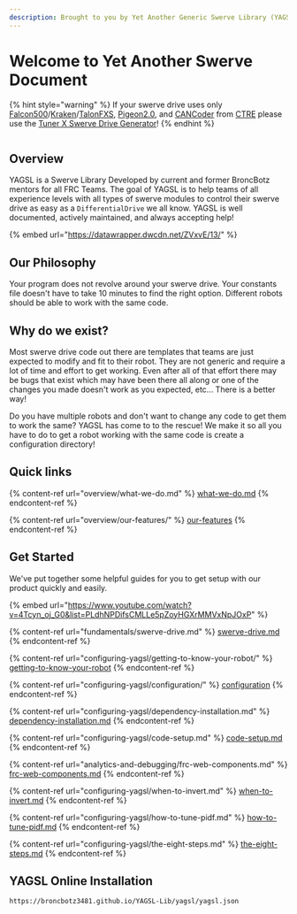 ```yaml
---
description: Brought to you by Yet Another Generic Swerve Library (YAGSL)
---
```


# Welcome to Yet Another Swerve Document

{% hint style="warning" %}
If your swerve drive uses only [Falcon500](https://store.ctr-electronics.com/falcon-500-powered-by-talon-fx/)/[Kraken](https://store.ctr-electronics.com/kraken-x60/)/[TalonFXS](https://store.ctr-electronics.com/products/talon-fxs), [Pigeon2.0](https://store.ctr-electronics.com/pigeon-2/), and [CANCoder](https://store.ctr-electronics.com/cancoder/) from [CTRE](https://pro.docs.ctr-electronics.com/en/latest/index.html) please use the [Tuner X Swerve Drive Generator](https://pro.docs.ctr-electronics.com/en/latest/docs/tuner/tuner-swerve/index.html)!
{% endhint %}

<figure><img src=".gitbook/assets/YAGSL.png" alt=""><figcaption></figcaption></figure>

## Overview

YAGSL is a Swerve Library Developed by current and former BroncBotz mentors for all FRC Teams. The goal of YAGSL is to help teams of all experience levels with all types of swerve modules to control their swerve drive as easy as a `DifferentialDrive` we all know. YAGSL is well documented, actively maintained, and always accepting help!

{% embed url="https://datawrapper.dwcdn.net/ZVxvE/13/" %}

## Our Philosophy

Your program does not revolve around your swerve drive. Your constants file doesn't have to take 10 minutes to find the right option. Different robots should be able to work with the same code.

## Why do we exist?

Most swerve drive code out there are templates that teams are just expected to modify and fit to their robot. They are not generic and require a lot of time and effort to get working. Even after all of that effort there may be bugs that exist which may have been there all along or one of the changes you made doesn't work as you expected, etc... There is a better way!

Do you have multiple robots and don't want to change any code to get them to work the same? YAGSL has come to to the rescue! We make it so all you have to do to get a robot working with the same code is create a configuration directory!

## Quick links

{% content-ref url="overview/what-we-do.md" %}
[what-we-do.md](overview/what-we-do.md)
{% endcontent-ref %}

{% content-ref url="overview/our-features/" %}
[our-features](overview/our-features/)
{% endcontent-ref %}

## Get Started

We've put together some helpful guides for you to get setup with our product quickly and easily.

{% embed url="https://www.youtube.com/watch?v=4Tcyn_oj_G0&list=PLdhNPDifsCMLLe5pZoyHGXrMMVxNpJOxP" %}

{% content-ref url="fundamentals/swerve-drive.md" %}
[swerve-drive.md](fundamentals/swerve-drive.md)
{% endcontent-ref %}

{% content-ref url="configuring-yagsl/getting-to-know-your-robot/" %}
[getting-to-know-your-robot](configuring-yagsl/getting-to-know-your-robot/)
{% endcontent-ref %}

{% content-ref url="configuring-yagsl/configuration/" %}
[configuration](configuring-yagsl/configuration/)
{% endcontent-ref %}

{% content-ref url="configuring-yagsl/dependency-installation.md" %}
[dependency-installation.md](configuring-yagsl/dependency-installation.md)
{% endcontent-ref %}

{% content-ref url="configuring-yagsl/code-setup.md" %}
[code-setup.md](configuring-yagsl/code-setup.md)
{% endcontent-ref %}

{% content-ref url="analytics-and-debugging/frc-web-components.md" %}
[frc-web-components.md](analytics-and-debugging/frc-web-components.md)
{% endcontent-ref %}

{% content-ref url="configuring-yagsl/when-to-invert.md" %}
[when-to-invert.md](configuring-yagsl/when-to-invert.md)
{% endcontent-ref %}

{% content-ref url="configuring-yagsl/how-to-tune-pidf.md" %}
[how-to-tune-pidf.md](configuring-yagsl/how-to-tune-pidf.md)
{% endcontent-ref %}

{% content-ref url="configuring-yagsl/the-eight-steps.md" %}
[the-eight-steps.md](configuring-yagsl/the-eight-steps.md)
{% endcontent-ref %}

## YAGSL Online Installation

```
https://broncbotz3481.github.io/YAGSL-Lib/yagsl/yagsl.json
```
